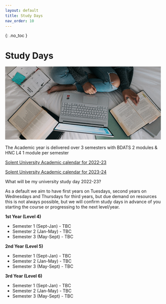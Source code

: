 ```yaml
---
layout: default
title: Study Days
nav_order: 10
---
```


{: .no_toc }

# Study Days

![windows-v94mlgvsza4-unsplash.jpg](./images/windows-v94mlgvsza4-unsplash.jpg)

The Academic year is delivered over 3 semesters with BDATS 2 modules &  HNC L4 1 module per semester 

[Solent University Academic calendar for 2022-23](https://students.solent.ac.uk/official-documents/policy-governance-and-information/academic-calendar-2022-23.pdf)

[Solent University Academic calendar for 2023-24](https://students.solent.ac.uk/official-documents/policy-governance-and-information/academic-calendar-2023-24.pdf)

What will be my university study day 2022-23?

As a default we aim to have first years on Tuesdays, second years on Wednesdays and Thursdays for third years, but due demand on resources this is not always possible, but we will confirm study days in advance of you starting the course or progressing to the next level/year.

**1st Year (Level 4)**

* Semester 1 (Sept-Jan) - TBC
* Semester 2 (Jan-May) - TBC
* Semester 3 (May-Sept) - TBC

**2nd Year (Level 5)**

* Semester 1 (Sept-Jan) - TBC
* Semester 2 (Jan-May) - TBC
* Semester 3 (May-Sept) - TBC

**3rd Year (Level 6)**

* Semester 1 (Sept-Jan) - TBC
* Semester 2 (Jan-May) - TBC
* Semester 3 (May-Sept) - TBC

